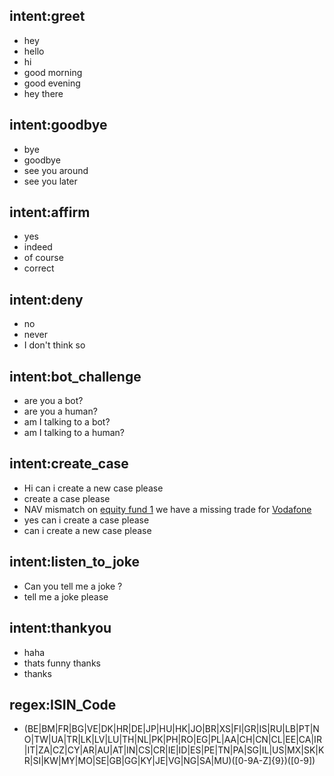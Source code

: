 ## intent:greet
- hey
- hello
- hi
- good morning
- good evening
- hey there

## intent:goodbye
- bye
- goodbye
- see you around
- see you later

## intent:affirm
- yes
- indeed
- of course
- correct

## intent:deny
- no
- never
- I don't think so

## intent:bot_challenge
- are you a bot?
- are you a human?
- am I talking to a bot?
- am I talking to a human?

## intent:create_case
- Hi can i create a new case please
- create a case please
- NAV mismatch on [equity fund 1](fund_family) we have a missing trade for [Vodafone](security)
- yes can i create a case please
- can i create a new case please

## intent:listen_to_joke
- Can you tell me a joke ?
- tell me a joke please

## intent:thankyou
- haha
- thats funny thanks
- thanks

## regex:ISIN_Code
- (BE|BM|FR|BG|VE|DK|HR|DE|JP|HU|HK|JO|BR|XS|FI|GR|IS|RU|LB|PT|NO|TW|UA|TR|LK|LV|LU|TH|NL|PK|PH|RO|EG|PL|AA|CH|CN|CL|EE|CA|IR|IT|ZA|CZ|CY|AR|AU|AT|IN|CS|CR|IE|ID|ES|PE|TN|PA|SG|IL|US|MX|SK|KR|SI|KW|MY|MO|SE|GB|GG|KY|JE|VG|NG|SA|MU)([0-9A-Z]{9})([0-9])
